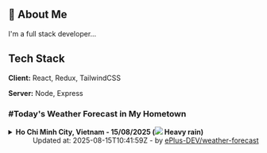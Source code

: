 ## 🚀 About Me
I'm a full stack developer...


## Tech Stack

**Client:** React, Redux, TailwindCSS

**Server:** Node, Express

### #Today's Weather Forecast in My Hometown



<details>
    <summary><b>Ho Chi Minh City, Vietnam - 15/08/2025 (<img src="https://cdn.weatherapi.com/weather/64x64/day/308.png" /> Heavy rain)</b>
    </summary>

    
<table>
    <tr>
        <th>Hour</th>
        <td>00:00</td><td>01:00</td><td>02:00</td><td>03:00</td><td>04:00</td><td>05:00</td><td>06:00</td><td>07:00</td><td>08:00</td><td>09:00</td><td>10:00</td><td>11:00</td><td>12:00</td><td>13:00</td><td>14:00</td><td>15:00</td><td>16:00</td><td>17:00</td><td>18:00</td><td>19:00</td><td>20:00</td><td>21:00</td><td>22:00</td><td>23:00</td>
    </tr>
    <tr>
        <th>Weather</th>
        <td><img src="https://cdn.weatherapi.com/weather/64x64/night/176.png"></img></td><td><img src="https://cdn.weatherapi.com/weather/64x64/night/116.png"></img></td><td><img src="https://cdn.weatherapi.com/weather/64x64/night/116.png"></img></td><td><img src="https://cdn.weatherapi.com/weather/64x64/night/176.png"></img></td><td><img src="https://cdn.weatherapi.com/weather/64x64/night/113.png"></img></td><td><img src="https://cdn.weatherapi.com/weather/64x64/night/113.png"></img></td><td><img src="https://cdn.weatherapi.com/weather/64x64/day/113.png"></img></td><td><img src="https://cdn.weatherapi.com/weather/64x64/day/116.png"></img></td><td><img src="https://cdn.weatherapi.com/weather/64x64/day/116.png"></img></td><td><img src="https://cdn.weatherapi.com/weather/64x64/day/116.png"></img></td><td><img src="https://cdn.weatherapi.com/weather/64x64/day/176.png"></img></td><td><img src="https://cdn.weatherapi.com/weather/64x64/day/176.png"></img></td><td><img src="https://cdn.weatherapi.com/weather/64x64/day/176.png"></img></td><td><img src="https://cdn.weatherapi.com/weather/64x64/day/266.png"></img></td><td><img src="https://cdn.weatherapi.com/weather/64x64/day/353.png"></img></td><td><img src="https://cdn.weatherapi.com/weather/64x64/day/293.png"></img></td><td><img src="https://cdn.weatherapi.com/weather/64x64/day/356.png"></img></td><td><img src="https://cdn.weatherapi.com/weather/64x64/day/389.png"></img></td><td><img src="https://cdn.weatherapi.com/weather/64x64/day/308.png"></img></td><td><img src="https://cdn.weatherapi.com/weather/64x64/night/293.png"></img></td><td><img src="https://cdn.weatherapi.com/weather/64x64/night/299.png"></img></td><td><img src="https://cdn.weatherapi.com/weather/64x64/night/299.png"></img></td><td><img src="https://cdn.weatherapi.com/weather/64x64/night/353.png"></img></td><td><img src="https://cdn.weatherapi.com/weather/64x64/night/293.png"></img></td>
    </tr>
    <tr>
        <th>Condition</th>
        <td width="200px">Patchy rain nearby</td><td width="200px">Partly Cloudy </td><td width="200px">Partly Cloudy </td><td width="200px">Patchy rain nearby</td><td width="200px">Clear </td><td width="200px">Clear </td><td width="200px">Sunny</td><td width="200px">Partly Cloudy </td><td width="200px">Partly Cloudy </td><td width="200px">Partly Cloudy </td><td width="200px">Patchy rain nearby</td><td width="200px">Patchy rain nearby</td><td width="200px">Patchy rain nearby</td><td width="200px">Light drizzle</td><td width="200px">Light rain shower</td><td width="200px">Patchy light rain</td><td width="200px">Moderate or heavy rain shower</td><td width="200px">Moderate or heavy rain with thunder</td><td width="200px">Heavy rain</td><td width="200px">Patchy light rain</td><td width="200px">Moderate rain at times</td><td width="200px">Moderate rain at times</td><td width="200px">Light rain shower</td><td width="200px">Patchy light rain</td>
    </tr>
    <tr>
        <th>Temperature</th>
        <td>26 °C</td><td>26 °C</td><td>26 °C</td><td>25.8 °C</td><td>25.7 °C</td><td>25.6 °C</td><td>25.6 °C</td><td>26.5 °C</td><td>27.7 °C</td><td>29.3 °C</td><td>30.8 °C</td><td>32.1 °C</td><td>32.1 °C</td><td>31.1 °C</td><td>31.7 °C</td><td>31.6 °C</td><td>29.1 °C</td><td>27.3 °C</td><td>24.9 °C</td><td>25.2 °C</td><td>25.6 °C</td><td>25.2 °C</td><td>25.1 °C</td><td>24.9 °C</td>
    </tr>
    <tr>
        <th>Wind</th>
        <td>5.8 kph</td><td>5 kph</td><td>5 kph</td><td>5.4 kph</td><td>4 kph</td><td>4.3 kph</td><td>3.2 kph</td><td>4.3 kph</td><td>7.9 kph</td><td>12.2 kph</td><td>14.8 kph</td><td>15.8 kph</td><td>18 kph</td><td>17.6 kph</td><td>18.7 kph</td><td>16.6 kph</td><td>16.9 kph</td><td>16.9 kph</td><td>19.8 kph</td><td>15.8 kph</td><td>15.1 kph</td><td>12.2 kph</td><td>11.9 kph</td><td>8.3 kph</td>
    </tr>
</table>

</details>

<div align="right">
    Updated at: 2025-08-15T10:41:59Z - by <a target="_blank"
        href="https://github.com/ePlus-DEV/weather-forecast">ePlus-DEV/weather-forecast</a>
</div>